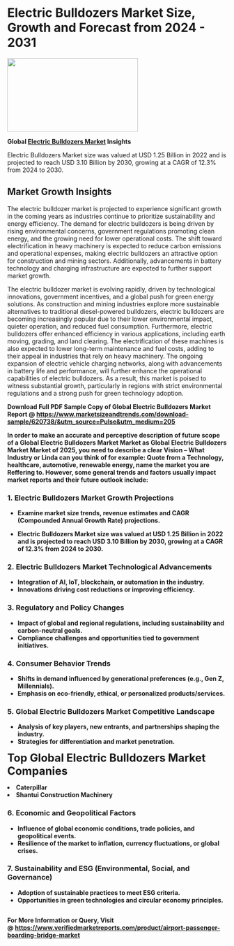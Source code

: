 <H1>Electric Bulldozers Market Size, Growth and Forecast from 2024 - 2031</H1><img class="aligncenter size-medium wp-image-584254" src="https://thirdeyenews.in/wp-content/uploads/2024/09/Global-Market-Research-300x168.jpeg" alt="" width="300" height="168" /><p><strong>Global&nbsp;<a href="https://www.marketsizeandtrends.com/download-sample/620738/&amp;utm_source=Pulse&amp;utm_medium=205">Electric Bulldozers Market</a> Insights</strong></p><p>Electric Bulldozers Market size was valued at USD 1.25 Billion in 2022 and is projected to reach USD 3.10 Billion by 2030, growing at a CAGR of 12.3% from 2024 to 2030.</p><p><h2>Market Growth Insights</h2> <p>The electric bulldozer market is projected to experience significant growth in the coming years as industries continue to prioritize sustainability and energy efficiency. The demand for electric bulldozers is being driven by rising environmental concerns, government regulations promoting clean energy, and the growing need for lower operational costs. The shift toward electrification in heavy machinery is expected to reduce carbon emissions and operational expenses, making electric bulldozers an attractive option for construction and mining sectors. Additionally, advancements in battery technology and charging infrastructure are expected to further support market growth.</p> <p><strong></strong></p> <p>The electric bulldozer market is evolving rapidly, driven by technological innovations, government incentives, and a global push for green energy solutions. As construction and mining industries explore more sustainable alternatives to traditional diesel-powered bulldozers, electric bulldozers are becoming increasingly popular due to their lower environmental impact, quieter operation, and reduced fuel consumption. Furthermore, electric bulldozers offer enhanced efficiency in various applications, including earth moving, grading, and land clearing. The electrification of these machines is also expected to lower long-term maintenance and fuel costs, adding to their appeal in industries that rely on heavy machinery. The ongoing expansion of electric vehicle charging networks, along with advancements in battery life and performance, will further enhance the operational capabilities of electric bulldozers. As a result, this market is poised to witness substantial growth, particularly in regions with strict environmental regulations and a strong push for green technology adoption.</p> <p><strong></p><p><span class=""><strong>Download Full PDF Sample Copy of Global Electric Bulldozers Market Report</strong> @ <a href="https://www.marketsizeandtrends.com/download-sample/620738/&amp;utm_source=Pulse&amp;utm_medium=205" target="_blank">https://www.marketsizeandtrends.com/download-sample/620738/&amp;utm_source=Pulse&amp;utm_medium=205</a></span></p><p>In order to make an accurate and perceptive description of future scope of a Global&nbsp;Electric Bulldozers Market Market as Global&nbsp;Electric Bulldozers Market Market of 2025, you need to describe a clear Vision &ndash; What Industry or Linda can you think of for example: Quote from a Technology, healthcare, automotive, renewable energy, name the market you are Reffering to. However, some general trends and factors usually impact market reports and their future outlook include:</p><h3>1.&nbsp;<strong>Electric Bulldozers Market Growth Projections</strong></h3><ul><li>Examine market size trends, revenue estimates and CAGR (Compounded Annual Growth Rate) projections.</li><li><p>Electric Bulldozers Market size was valued at USD 1.25 Billion in 2022 and is projected to reach USD 3.10 Billion by 2030, growing at a CAGR of 12.3% from 2024 to 2030.</p></li></ul><h3>2.&nbsp;<strong>Electric Bulldozers Market Technological Advancements</strong></h3><ul><li>Integration of AI, IoT, blockchain, or automation in the industry.</li><li>Innovations driving cost reductions or improving efficiency.</li></ul><h3>3.&nbsp;<strong>Regulatory and Policy Changes</strong></h3><ul><li>Impact of global and regional regulations, including sustainability and carbon-neutral goals.</li><li>Compliance challenges and opportunities tied to government initiatives.</li></ul><h3>4.&nbsp;<strong>Consumer Behavior Trends</strong></h3><ul><li>Shifts in demand influenced by generational preferences (e.g., Gen Z, Millennials).</li><li>Emphasis on eco-friendly, ethical, or personalized products/services.</li></ul><h3>5.&nbsp;<strong>Global Electric Bulldozers Market Competitive Landscape</strong></h3><ul><li>Analysis of key players, new entrants, and partnerships shaping the industry.</li><li>Strategies for differentiation and market penetration.</li></ul><p data-pm-slice="1 1 []"><span style="color: inherit; font-family: inherit; font-size: 25px;">Top Global Electric Bulldozers Market Companies</span></p><div class="" data-test-id=""><p><li>Caterpillar</li><li> Shantui Construction Machinery</li></p></div><h3>6.&nbsp;<strong>Economic and Geopolitical Factors</strong></h3><ul><li>Influence of global economic conditions, trade policies, and geopolitical events.</li><li>Resilience of the market to inflation, currency fluctuations, or global crises.</li></ul><h3>7.&nbsp;<strong>Sustainability and ESG (Environmental, Social, and Governance)</strong></h3><ul><li>Adoption of sustainable practices to meet ESG criteria.</li><li>Opportunities in green technologies and circular economy principles.</li></ul><h2><strong style="font-size: 14px;">For More Information or Query, Visit @&nbsp;</strong><a style="background-color: #ffffff; font-size: 14px;" href="https://www.marketsizeandtrends.com/report/electric-bulldozers-market/" target="_blank">https://www.verifiedmarketreports.com/product/airport-passenger-boarding-bridge-market</a></h2>
